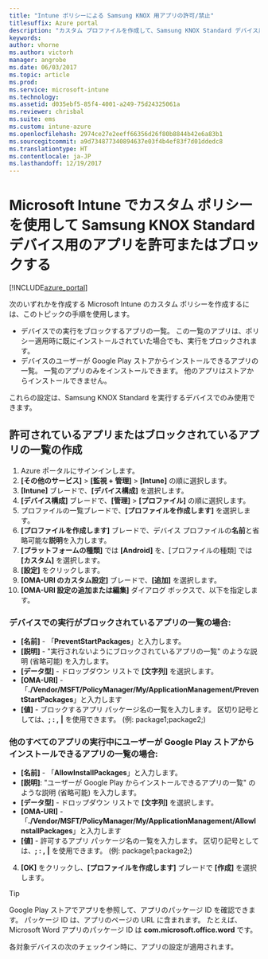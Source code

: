 ```yaml
---
title: "Intune ポリシーによる Samsung KNOX 用アプリの許可/禁止"
titlesuffix: Azure portal
description: "カスタム プロファイルを作成して、Samsung KNOX Standard デバイス用のアプリを許可またはブロックします。\""
keywords: 
author: vhorne
ms.author: victorh
manager: angrobe
ms.date: 06/03/2017
ms.topic: article
ms.prod: 
ms.service: microsoft-intune
ms.technology: 
ms.assetid: d035ebf5-85f4-4001-a249-75d24325061a
ms.reviewer: chrisbal
ms.suite: ems
ms.custom: intune-azure
ms.openlocfilehash: 2974ce27e2eeff66356d26f80b8844b42e6a83b1
ms.sourcegitcommit: a9d734877340894637e03f4b4ef83f7d01ddedc8
ms.translationtype: HT
ms.contentlocale: ja-JP
ms.lasthandoff: 12/19/2017
---
```

# <a name="use-custom-policies-to-allow-and-block-apps-for-samsung-knox-standard-devices-in-microsoft-intune"></a>Microsoft Intune でカスタム ポリシーを使用して Samsung KNOX Standard デバイス用のアプリを許可またはブロックする

[!INCLUDE[azure_portal](./includes/azure_portal.md)]

次のいずれかを作成する Microsoft Intune のカスタム ポリシーを作成するには、このトピックの手順を使用します。

- デバイスでの実行をブロックするアプリの一覧。 この一覧のアプリは、ポリシー適用時に既にインストールされていた場合でも、実行をブロックされます。
- デバイスのユーザーが Google Play ストアからインストールできるアプリの一覧。 一覧のアプリのみをインストールできます。 他のアプリはストアからインストールできません。

これらの設定は、Samsung KNOX Standard を実行するデバイスでのみ使用できます。

## <a name="create-an-allowed-or-blocked-app-list"></a>許可されているアプリまたはブロックされているアプリの一覧の作成

1. Azure ポータルにサインインします。
2. **[その他のサービス]** > **[監視 + 管理]** > **[Intune]** の順に選択します。
3. **[Intune]** ブレードで、**[デバイス構成]** を選択します。
2. **[デバイス構成]** ブレードで、**[管理]** > **[プロファイル]** の順に選択します。
2. プロファイルの一覧ブレードで、**[プロファイルを作成します]** を選択します。
3. **[プロファイルを作成します]** ブレードで、デバイス プロファイルの**名前**と省略可能な**説明**を入力します。
2. **[プラットフォームの種類]** では **[Android]** を、[プロファイルの種類] では **[カスタム]** を選択します。
3. **[設定]** をクリックします。
3. **[OMA-URI のカスタム設定]** ブレードで、**[追加]** を選択します。
4. **[OMA-URI 設定の追加または編集]** ダイアログ ボックスで、以下を指定します。

### <a name="for-a-list-of-apps-that-are-blocked-from-running-on-the-device"></a>デバイスでの実行がブロックされているアプリの一覧の場合:

- **[名前]** - 「**PreventStartPackages**」と入力します。
- **[説明]** - "実行されないようにブロックされているアプリの一覧" のような説明 (省略可能) を入力します。
-   **[データ型]** - ドロップダウン リストで **[文字列]** を選択します。
-   **[OMA-URI]** - 「**./Vendor/MSFT/PolicyManager/My/ApplicationManagement/PreventStartPackages**」と入力します
-   **[値]** - ブロックするアプリ パッケージ名の一覧を入力します。 区切り記号としては、**; : ,** **|** を使用できます。 (例: package1;package2;)

### <a name="for-a-list-of-apps-that-users-are-allowed-to-install-from-the-google-play-store-while-excluding-all-other-apps"></a>他のすべてのアプリの実行中にユーザーが Google Play ストアからインストールできるアプリの一覧の場合:
- **[名前]** - 「**AllowInstallPackages**」と入力します。
- **[説明]**: "ユーザーが Google Play からインストールできるアプリの一覧" のような説明 (省略可能) を入力します。
- **[データ型]** - ドロップダウン リストで **[文字列]** を選択します。
- **[OMA-URI]** - 「**./Vendor/MSFT/PolicyManager/My/ApplicationManagement/AllowInstallPackages**」と入力します
- **[値]** - 許可するアプリ パッケージ名の一覧を入力します。 区切り記号としては、**; : ,** **|** を使用できます。 (例: package1;package2;)

4. **[OK]** をクリックし、**[プロファイルを作成します]** ブレードで **[作成]** を選択します。

>[!TIP]
> Google Play ストアでアプリを参照して、アプリのパッケージ ID を確認できます。 パッケージ ID は、アプリのページの URL に含まれます。 たとえば、Microsoft Word アプリのパッケージ ID は **com.microsoft.office.word** です。

各対象デバイスの次のチェックイン時に、アプリの設定が適用されます。


<!---## Assign the custom profile--->

